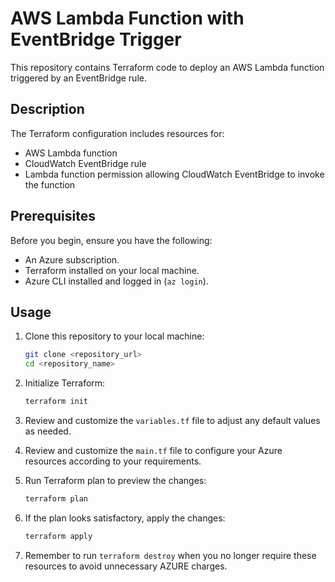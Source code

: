 # AWS Lambda Function with EventBridge Trigger

This repository contains Terraform code to deploy an AWS Lambda function triggered by an EventBridge rule.

## Description

The Terraform configuration includes resources for:

- AWS Lambda function
- CloudWatch EventBridge rule
- Lambda function permission allowing CloudWatch EventBridge to invoke the function


## Prerequisites

Before you begin, ensure you have the following:

- An Azure subscription.
- Terraform installed on your local machine.
- Azure CLI installed and logged in (`az login`).

## Usage

1. Clone this repository to your local machine:

    ```bash
    git clone <repository_url>
    cd <repository_name>
    ```

2. Initialize Terraform:

    ```bash
    terraform init
    ```

3. Review and customize the `variables.tf` file to adjust any default values as needed.

4. Review and customize the `main.tf` file to configure your Azure resources according to your requirements.

5. Run Terraform plan to preview the changes:

    ```bash
    terraform plan
    ```

6. If the plan looks satisfactory, apply the changes:

    ```bash
    terraform apply
    ```

7. Remember to run `terraform destroy` when you no longer require these resources to avoid unnecessary AZURE charges.